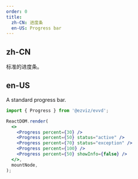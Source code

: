 ```yaml
---
order: 0
title:
  zh-CN: 进度条
  en-US: Progress bar
---
```


## zh-CN

标准的进度条。

## en-US

A standard progress bar.

```jsx
import { Progress } from '@ezviz/evvd';

ReactDOM.render(
  <>
    <Progress percent={30} />
    <Progress percent={50} status="active" />
    <Progress percent={70} status="exception" />
    <Progress percent={100} />
    <Progress percent={50} showInfo={false} />
  </>,
  mountNode,
);
```
